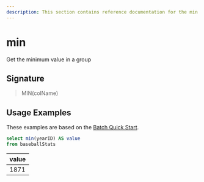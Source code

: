 ```yaml
---
description: This section contains reference documentation for the min function.
---
```


# min

Get the minimum value in a group

## Signature

> MIN(colName)

## Usage Examples

These examples are based on the [Batch Quick Start](../../basics/getting-started/quick-start.md#batch).

```sql
select min(yearID) AS value
from baseballStats 
```

| value |
| ----- |
| 1871  |
